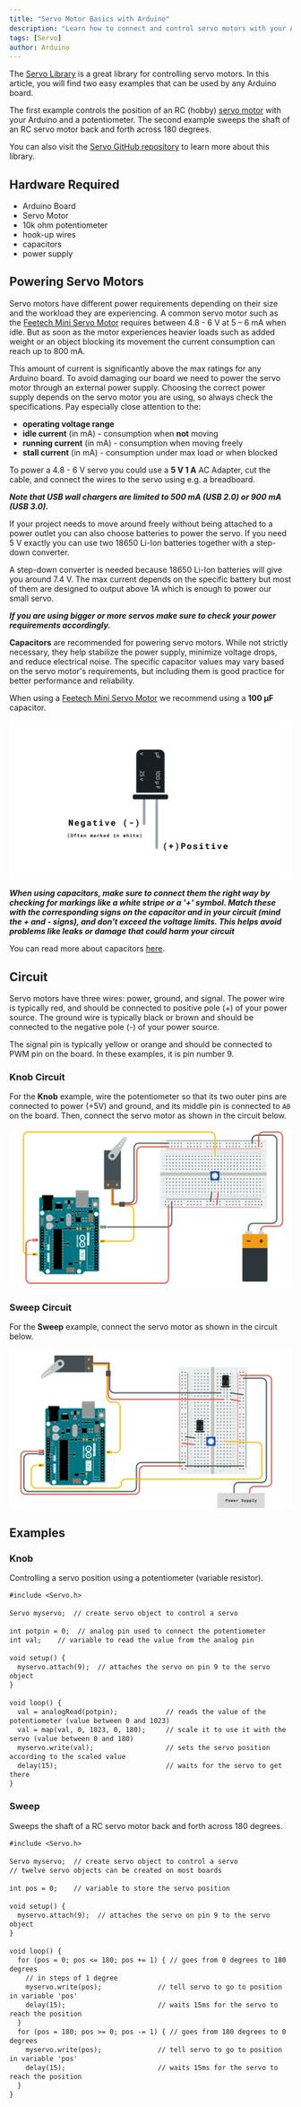```yaml
---
title: "Servo Motor Basics with Arduino"
description: "Learn how to connect and control servo motors with your Arduino board."
tags: [Servo]
author: Arduino
---
```


The [Servo Library](https://www.arduino.cc/reference/en/libraries/servo/) is a great library for controlling servo motors. In this article, you will find two easy examples that can be used by any Arduino board.

The first example controls the position of an RC (hobby) [servo motor](<https://en.wikipedia.org/wiki/Servo_(radio_control)>) with your Arduino and a potentiometer. The second example sweeps the shaft of an RC servo motor back and forth across 180 degrees.

You can also visit the [Servo GitHub repository](https://github.com/arduino-libraries/Servo) to learn more about this library.

## Hardware Required

- Arduino Board
- Servo Motor
- 10k ohm potentiometer
- hook-up wires
- capacitors
- power supply

## Powering Servo Motors

Servo motors have different power requirements depending on their size and the workload they are experiencing. A common servo motor such as the [Feetech Mini Servo Motor](https://store.arduino.cc/products/feetech-mini-servo-motor-120-degrees-9g) requires between 4.8 - 6 V at 5 – 6 mA when idle. But as soon as the motor experiences heavier loads such as added weight or an object blocking its movement the current consumption can reach up to 800 mA.

This amount of current is significantly above the max ratings for any Arduino board. To avoid damaging our board we need to power the servo motor through an external power supply. Choosing the correct power supply depends on the servo motor you are using, so always check the specifications. Pay especially close attention to the:

- **operating voltage range**
- **idle current** (in mA) - consumption when **not** moving
- **running current** (in mA) - consumption when moving freely
- **stall current** (in mA) - consumption under max load or when blocked

To power a 4.8 - 6 V servo you could use a **5 V 1 A** AC Adapter, cut the cable, and connect the wires to the servo using e.g. a breadboard.

**_Note that USB wall chargers are limited to 500 mA (USB 2.0) or 900 mA (USB 3.0)._**

If your project needs to move around freely without being attached to a power outlet you can also choose batteries to power the servo. If you need 5 V exactly you can use two 18650 Li-Ion batteries together with a step-down converter.

A step-down converter is needed because 18650 Li-Ion batteries will give you around 7.4 V. The max current depends on the specific battery but most of them are designed to output above 1A which is enough to power our small servo.

**_If you are using bigger or more servos make sure to check your power requirements accordingly._**

**Capacitors** are recommended for powering servo motors. While not strictly necessary, they help stabilize the power supply, minimize voltage drops, and reduce electrical noise. The specific capacitor values may vary based on the servo motor's requirements, but including them is good practice for better performance and reliability.

When using a [Feetech Mini Servo Motor](https://store.arduino.cc/products/feetech-mini-servo-motor-120-degrees-9g) we recommend using a **100 µF** capacitor.

![Capacitor](./assets/capacitor.png)

**_When using capacitors, make sure to connect them the right way by checking for markings like a white stripe or a '+' symbol. Match these with the corresponding signs on the capacitor and in your circuit (mind the + and - signs), and don't exceed the voltage limits. This helps avoid problems like leaks or damage that could harm your circuit_**

You can read more about capacitors [here](https://learn.sparkfun.com/tutorials/capacitors/all).

## Circuit

Servo motors have three wires: power, ground, and signal. The power wire is typically red, and should be connected to positive pole (+) of your power source. The ground wire is typically black or brown and should be connected to the negative pole (-) of your power source.

The signal pin is typically yellow or orange and should be connected to PWM pin on the board. In these examples, it is pin number 9.

### Knob Circuit

For the **Knob** example, wire the potentiometer so that its two outer pins are connected to power (+5V) and ground, and its middle pin is connected to `A0` on the board. Then, connect the servo motor as shown in the circuit below.

![The Knob Circuit.](./assets/servo_circuit_knob.png)

### Sweep Circuit

For the **Sweep** example, connect the servo motor as shown in the circuit below.

![The Sweep Circuit.](./assets/servo_circuit_knob-pot.png)

## Examples

### Knob

Controlling a servo position using a potentiometer (variable resistor).

```arduino
#include <Servo.h>

Servo myservo;  // create servo object to control a servo

int potpin = 0;  // analog pin used to connect the potentiometer
int val;    // variable to read the value from the analog pin

void setup() {
  myservo.attach(9);  // attaches the servo on pin 9 to the servo object
}

void loop() {
  val = analogRead(potpin);            // reads the value of the potentiometer (value between 0 and 1023)
  val = map(val, 0, 1023, 0, 180);     // scale it to use it with the servo (value between 0 and 180)
  myservo.write(val);                  // sets the servo position according to the scaled value
  delay(15);                           // waits for the servo to get there
}
```

### Sweep

Sweeps the shaft of a RC servo motor back and forth across 180 degrees.

```arduino
#include <Servo.h>

Servo myservo;  // create servo object to control a servo
// twelve servo objects can be created on most boards

int pos = 0;    // variable to store the servo position

void setup() {
  myservo.attach(9);  // attaches the servo on pin 9 to the servo object
}

void loop() {
  for (pos = 0; pos <= 180; pos += 1) { // goes from 0 degrees to 180 degrees
    // in steps of 1 degree
    myservo.write(pos);              // tell servo to go to position in variable 'pos'
    delay(15);                       // waits 15ms for the servo to reach the position
  }
  for (pos = 180; pos >= 0; pos -= 1) { // goes from 180 degrees to 0 degrees
    myservo.write(pos);              // tell servo to go to position in variable 'pos'
    delay(15);                       // waits 15ms for the servo to reach the position
  }
}
```
